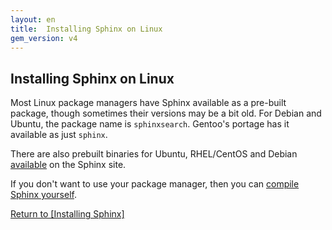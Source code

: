 ```yaml
---
layout: en
title:  Installing Sphinx on Linux
gem_version: v4
---
```


## Installing Sphinx on Linux

Most Linux package managers have Sphinx available as a pre-built package, though sometimes their versions may be a bit old. For Debian and Ubuntu, the package name is `sphinxsearch`. Gentoo's portage has it available as just `sphinx`.

There are also prebuilt binaries for Ubuntu, RHEL/CentOS and Debian [available](http://sphinxsearch.com/downloads/release/) on the Sphinx site.

If you don't want to use your package manager, then you can [compile Sphinx yourself](/thinking-sphinx/installing_sphinx.html#compiling).

[Return to [Installing Sphinx]](/thinking-sphinx/installing_sphinx.html)
